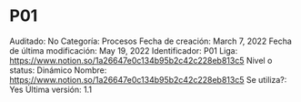 # P01

Auditado: No
Categoría: Procesos
Fecha de creación: March 7, 2022
Fecha de última modificación: May 19, 2022
Identificador: P01
Liga: https://www.notion.so/1a26647e0c134b95b2c42c228eb813c5 
Nivel o status: Dinámico
Nombre: https://www.notion.so/1a26647e0c134b95b2c42c228eb813c5 
Se utiliza?: Yes
Última versión: 1.1